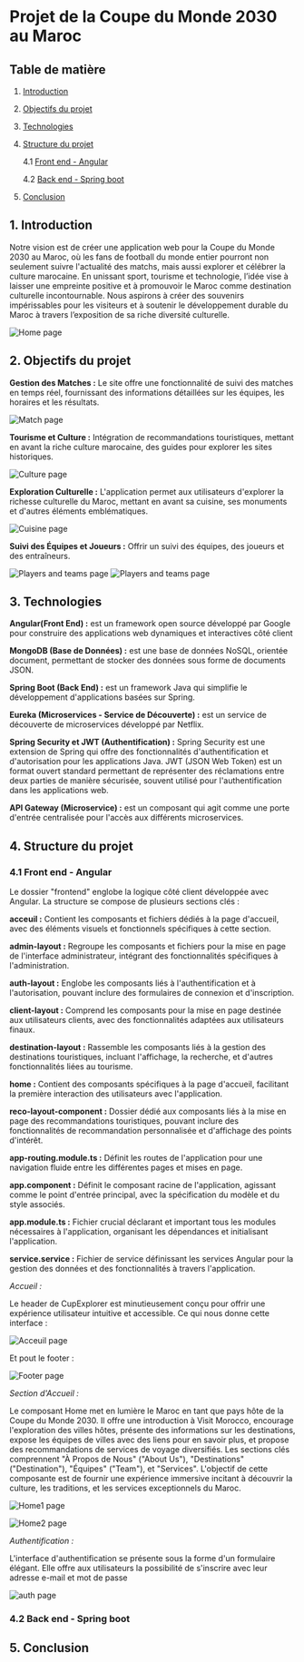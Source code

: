 # Projet de la Coupe du Monde 2030 au Maroc

## Table de matière

1. [Introduction](##1-introduction)
2. [Objectifs du projet](##2-objectifs-du-projet)
3. [Technologies](##3-technologie)
4. [Structure du projet](##4-structure-du-projet)

    4.1 [Front end - Angular](###41-front-end---angular)

    4.2 [Back end - Spring boot](###42-back-end---spring-boot)

5. [Conclusion](##5conclusion)
## 1. Introduction
Notre vision est de créer une application web pour la Coupe du Monde 2030 au Maroc, où les fans de football du monde entier pourront non seulement suivre l'actualité des matchs, mais aussi explorer et célébrer la culture marocaine. En unissant sport, tourisme et technologie, l’idée vise à laisser une empreinte positive et à promouvoir le Maroc comme destination culturelle incontournable. Nous aspirons à créer des souvenirs impérissables pour les visiteurs et à soutenir le développement durable du Maroc à travers l’exposition de sa riche diversité culturelle.

![Home page](/src/main/resources/photo/home.jpeg)

## 2. Objectifs du projet
**Gestion des Matches :** Le site offre une fonctionnalité de suivi des matches en temps réel, fournissant des informations détaillées sur les équipes, les horaires et les résultats.

![Match page](/src/main/resources/photo/match.jpeg)

**Tourisme et Culture :** Intégration de recommandations touristiques, mettant en avant la riche culture marocaine, des guides pour explorer les sites historiques.

![Culture page](/src/main/resources/photo/monument.png)

**Exploration Culturelle :** L'application permet aux utilisateurs d'explorer la richesse culturelle du Maroc, mettant en avant sa cuisine, ses monuments et d'autres éléments emblématiques.

![Cuisine page](/src/main/resources/photo/food.jpeg)

**Suivi des Équipes et Joueurs :** Offrir un suivi des équipes, des joueurs et des entraîneurs.

![Players and teams page](/src/main/resources/photo/teams.jpeg)
![Players and teams page](/src/main/resources/photo/players.jpeg)
## 3. Technologies
**Angular(Front End) :** est un framework open source développé par Google pour construire des applications web dynamiques et interactives côté client

**MongoDB (Base de Données) :**  est une base de données NoSQL, orientée document, permettant de stocker des données sous forme de documents JSON. 

**Spring Boot (Back End) :** est un framework Java qui simplifie le développement d'applications basées sur Spring.

**Eureka (Microservices - Service de Découverte) :** est un service de découverte de microservices développé par Netflix.

**Spring Security et JWT (Authentification) :** Spring Security est une extension de Spring qui offre des fonctionnalités d'authentification et d'autorisation pour les applications Java. JWT (JSON Web Token) est un format ouvert standard permettant de représenter des réclamations entre deux parties de manière sécurisée, souvent utilisé pour l'authentification dans les applications web.

**API Gateway (Microservice) :** est un composant qui agit comme une porte d'entrée centralisée pour l'accès aux différents microservices.

## 4. Structure du projet
### 4.1 Front end - Angular

Le dossier "frontend" englobe la logique côté client développée avec Angular. La structure se compose de plusieurs sections clés :

**acceuil :** Contient les composants et fichiers dédiés à la page d'accueil, avec des éléments visuels et fonctionnels spécifiques à cette section.

**admin-layout :** Regroupe les composants et fichiers pour la mise en page de l'interface administrateur, intégrant des fonctionnalités spécifiques à l'administration.

**auth-layout :** Englobe les composants liés à l'authentification et à l'autorisation, pouvant inclure des formulaires de connexion et d'inscription.

**client-layout :** Comprend les composants pour la mise en page destinée aux utilisateurs clients, avec des fonctionnalités adaptées aux utilisateurs finaux.

**destination-layout :** Rassemble les composants liés à la gestion des destinations touristiques, incluant l'affichage, la recherche, et d'autres fonctionnalités liées au tourisme.

**home :** Contient des composants spécifiques à la page d'accueil, facilitant la première interaction des utilisateurs avec l'application.

**reco-layout-component :** Dossier dédié aux composants liés à la mise en page des recommandations touristiques, pouvant inclure des fonctionnalités de recommandation personnalisée et d'affichage des points d'intérêt.

**app-routing.module.ts :** Définit les routes de l'application pour une navigation fluide entre les différentes pages et mises en page.

**app.component :** Définit le composant racine de l'application, agissant comme le point d'entrée principal, avec la spécification du modèle et du style associés.

**app.module.ts :** Fichier crucial déclarant et important tous les modules nécessaires à l'application, organisant les dépendances et initialisant l'application.

**service.service :** Fichier de service définissant les services Angular pour la gestion des données et des fonctionnalités à travers l'application.

*Accueil :*

Le header de CupExplorer est minutieusement conçu pour offrir une expérience utilisateur intuitive et accessible.
Ce qui nous donne cette interface :   
 
![Acceuil page](/src/main/resources/photo/home.jpeg)

Et pout le footer : 

![Footer page](/src/main/resources/photo/footer.png)


*Section d'Accueil :*

Le composant Home met en lumière le Maroc en tant que pays hôte de la Coupe du Monde 2030. Il offre une introduction à Visit Morocco, encourage l'exploration des villes hôtes, présente des informations sur les destinations, expose les équipes de villes avec des liens pour en savoir plus, et propose des recommandations de services de voyage diversifiés. Les sections clés comprennent "À Propos de Nous" ("About Us"), "Destinations" ("Destination"), "Équipes" ("Team"), et "Services". L'objectif de cette composante est de fournir une expérience immersive incitant à découvrir la culture, les traditions, et les services exceptionnels du Maroc.

![Home1 page](/src/main/resources/photo/homeSection.png)

![Home2 page](/src/main/resources/photo/homeSec2.png)

*Authentification :*

L'interface d'authentification se présente sous la forme d'un formulaire élégant. Elle offre aux utilisateurs la possibilité de s'inscrire avec leur adresse e-mail et mot de passe

![auth page](/src/main/resources/photo/auth.png)

### 4.2 Back end - Spring boot
## 5. Conclusion
